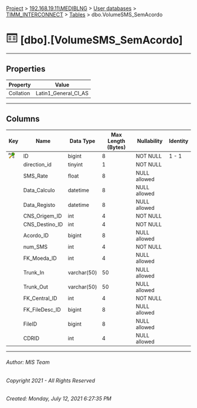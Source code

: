 #### 

[Project](../../../../index.md) > [192.168.19.11\\MEDIBLNG](../../../index.md) > [User databases](../../index.md) > [TIMM_INTERCONNECT](../index.md) > [Tables](Tables.md) > dbo.VolumeSMS_SemAcordo

# ![Tables](../../../../Images/Table32.png) [dbo].[VolumeSMS_SemAcordo]

---

## <a name="#properties"></a>Properties

| Property | Value |
|---|---|
| Collation | Latin1_General_CI_AS |


---

## <a name="#columns"></a>Columns

| Key | Name | Data Type | Max Length (Bytes) | Nullability | Identity |
|---|---|---|---|---|---|
| [![Cluster Primary Key PK_VolumeSMS: ID](../../../../Images/pkcluster.png)](#indexes) | ID | bigint | 8 | NOT NULL | 1 - 1 |
|  | direction_id | tinyint | 1 | NOT NULL |  |
|  | SMS_Rate | float | 8 | NULL allowed |  |
|  | Data_Calculo | datetime | 8 | NULL allowed |  |
|  | Data_Registo | datetime | 8 | NULL allowed |  |
|  | CNS_Origem_ID | int | 4 | NOT NULL |  |
|  | CNS_Destino_ID | int | 4 | NOT NULL |  |
|  | Acordo_ID | bigint | 8 | NULL allowed |  |
|  | num_SMS | int | 4 | NOT NULL |  |
|  | FK_Moeda_ID | int | 4 | NULL allowed |  |
|  | Trunk_In | varchar(50) | 50 | NULL allowed |  |
|  | Trunk_Out | varchar(50) | 50 | NULL allowed |  |
|  | FK_Central_ID | int | 4 | NOT NULL |  |
|  | FK_FileDesc_ID | bigint | 8 | NULL allowed |  |
|  | FileID | bigint | 8 | NULL allowed |  |
|  | CDRID | int | 4 | NULL allowed |  |


---

###### Author:  MIS Team

###### Copyright 2021 - All Rights Reserved

###### Created: Monday, July 12, 2021 6:27:35 PM

